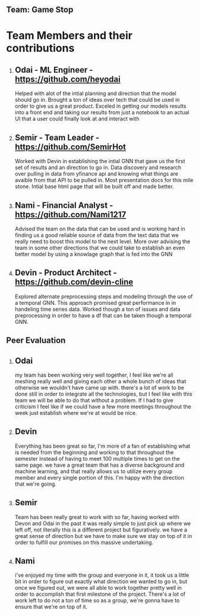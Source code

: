 ## Team: Game Stop 

# Team Members and their contributions 
1. Odai - ML Engineer - https://github.com/heyodai
   -
   Helped with alot of the intial planning and direction that the model should go in. Brought a ton of ideas over tech that could be used in order to give us a great product. Exceled in getting our models results into a front end and taking our results from just a notebook to an actual UI that a user could finally look at and interact with 
3. Semir - Team Leader - https://github.com/SemirHot
   -
   Worked with Devin in establishing the intial GNN that gave us the first set of results and an direction to go in. Data discovery and research over pulling in data from yfinance api and knowing what things are avaible from that API to be pulled in. Most presentation docs for this mile stone. Intial base html page that will be built off and made better.
5. Nami - Financial Analyst - https://github.com/Nami1217
   -
   Advised the team on the data that can be used and is working hard in finding us a good reliable source of data from the text data that we really need to boost this model to the next level. More over advising the team in some other directions that we could take to establish an even better model by using a knowlage graph that is fed into the GNN
7. Devin - Product Architect - https://github.com/devin-cline
   -
   Explored alternate preprocessing steps and modeling through the use of a temporal GNN. This approach promised great performance in in handeling time series data. Worked though a ton of issues and data preprocessing in order to have a df that can be taken though a temporal GNN.


## Peer Evaluation

1. Odai
   - 
   my team has been working very well together, I feel like we're all meshing really well and giving each other a whole bunch of ideas that otherwise we wouldn't have came up with. there's a lot of work to be done still in order to integrate all the technologies, but I feel like with this team we will be able to do that without a problem. If I had to give criticism I feel like if we could have a few more meetings throughout the week just establish where we're at would be nice.
2. Devin
   - 
   Everything has been great so far, I'm more of a fan of establishing what is needed from the beginning and working to that throughout the semester instead of having to meet 100 multiple times to get on the same page. we have a great team that has a diverse background and machine learning, and that really allows us to utilize every group member and every single portion of this. I'm happy with the direction that we're going.
3. Semir
   - 
   Team has been really great to work with so far, having worked with Devon and Odai in the past it was really simple to just pick up where we left off, not literally this is a different project but figuratively. we have a great sense of direction but we have to make sure we stay on top of it in order to fulfill our promises on this massive undertaking. 
4. Nami
   - 
   i've enjoyed my time with the group and everyone in it, it took us a little bit in order to figure out exactly what direction we wanted to go in, but once we figured out, we were all able to work together pretty well in order to accomplish that first milestone of the project. There's a lot of work left to do not a ton of time so as a group, we're gonna have to ensure that we're on top of it.